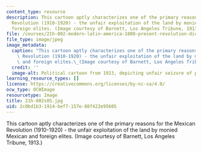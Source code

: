 ```yaml
---
content_type: resource
description: This cartoon aptly characterizes one of the primary reasons for the Mexican
  Revolution (1910-1920) - the unfair exploitation of the land by monied Mexican and
  foreign elites. (Image courtesy of Barnett, Los Angeles Tribune, 1913.)
file: /courses/21h-802-modern-latin-america-1808-present-revolution-dictatorship-democracy-spring-2005/2c0bd1b31914bef7157e88f422e95605_21h-802s05.jpg
file_type: image/jpeg
image_metadata:
  caption: "This cartoon aptly characterizes one of the primary reasons for the Mexican\
    \ Revolution (1910-1920) - the unfair exploitation of the land by monied Mexican\
    \ and foreign elites.\_(Image courtesy of Barnett, Los Angeles Tribune, 1913.)"
  credit: ''
  image-alt: Political cartoon from 1913, depicting unfair seizure of property.
learning_resource_types: []
license: https://creativecommons.org/licenses/by-nc-sa/4.0/
ocw_type: OCWImage
resourcetype: Image
title: 21h-802s05.jpg
uid: 2c0bd1b3-1914-bef7-157e-88f422e95605
---
```

This cartoon aptly characterizes one of the primary reasons for the Mexican Revolution (1910-1920) - the unfair exploitation of the land by monied Mexican and foreign elites. (Image courtesy of Barnett, Los Angeles Tribune, 1913.)